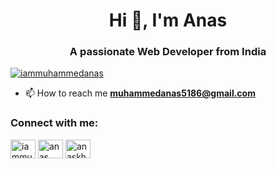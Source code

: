 <h1 align="center">Hi 👋, I'm Anas</h1>
<h3 align="center">A passionate Web Developer from India</h3>

<p align="left"> <a href="https://twitter.com/iammuhammedanas" target="blank"><img src="https://img.shields.io/twitter/follow/iammuhammedanas?logo=twitter&style=for-the-badge" alt="iammuhammedanas" /></a> </p>

- 📫 How to reach me **muhammedanas5186@gmail.com**

<h3 align="left">Connect with me:</h3>
<p align="left">
<a href="https://twitter.com/iammuhammedanas" target="blank"><img align="center" src="https://raw.githubusercontent.com/rahuldkjain/github-profile-readme-generator/master/src/images/icons/Social/twitter.svg" alt="iammuhammedanas" height="30" width="40" /></a>
<a href="https://linkedin.com/in/anas khan" target="blank"><img align="center" src="https://raw.githubusercontent.com/rahuldkjain/github-profile-readme-generator/master/src/images/icons/Social/linked-in-alt.svg" alt="anas khan" height="30" width="40" /></a>
<a href="https://discord.gg/anaskhan#3180" target="blank"><img align="center" src="https://raw.githubusercontent.com/rahuldkjain/github-profile-readme-generator/master/src/images/icons/Social/discord.svg" alt="anaskhan#3180" height="30" width="40" /></a>
</p>
